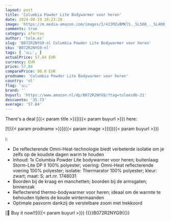 ```yaml
---
layout: post
title: 'Columbia Powder Lite Bodywarmer voor heren'
date: 2024-08-19 10:23:20
image: 'https://m.media-amazon.com/images/I/41IMZvBMKlS._SL500_._SL400_.jpg'
comments: true
category: ofertas
author: 'tole.es'
slug: 'B072R2NYG9-nl Columbia Powder Lite Bodywarmer voor heren'
sku: 'B072R2NYG9-nl'
tags: [ '🇳🇱', ]
actualPrice: 57.84 EUR
currency: EUR
price: 57.84
comparePrice: 90.0 EUR
prodname: 'Columbia Powder Lite Bodywarmer voor heren'
country: 'nl'
flag: '🇳🇱'
brand: ''
buyurl: 'https://www.amazon.nl/dp/B072R2NYG9/?tag=tolees0b-21'
descuento: '35.73'
average: '57.84'
---
```


There's a deal [{{< param title >}}]({{< param buyurl >}})  here:

[![{{< param prodname >}}]({{< param image >}})]({{< param buyurl >}})

ℹ️:

- De reflecterende Omni-Heat-technologie biedt verbeterde isolatie om je zelfs op de koudste dagen warm te houden
- Inhoud: 1x Columbia Powder Lite bodywarmer voor heren; buitenlaag: Storm-Lite DP II 100% polyester; voering: Omni-Heat reflecterende voering 100% polyester; isolatie: Thermarator 100% polyester; kleur: zwart; maat: S; art.nr. 1748031
- Boorden bij de kraag en manchetten; boorden bij de armsgaten; binnenzak
- Reflecterend thermo-bodywarmer voor heren; ideaal om de warmte te behouden tijdens de koude wintermaanden
- Optimale pasvorm dankzij de verstelbare zoom met trekkoord

[🛒 Buy it now!!]({{< param buyurl >}})
{{<world>}}B072R2NYG9{{</world>}}
